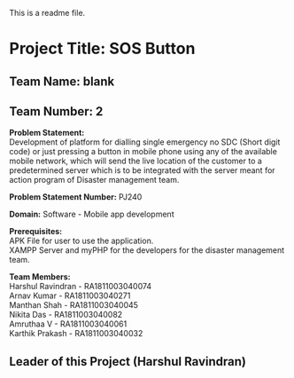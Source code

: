 This is a readme file.

# Project Title: SOS Button


## Team Name: blank


## Team Number: 2


**Problem Statement:**  
Development of platform for dialling single emergency no SDC (Short digit code) 
		    or just pressing a button in mobile phone using any of the available mobile network, 
	            which will send the live location of the customer to a predetermined server which 
		    is to be integrated with the server meant for action program of Disaster management team.  

**Problem Statement Number:**  PJ240  

**Domain:** Software - Mobile app development  

**Prerequisites:**  
APK File for user to use the application.  
                    XAMPP Server and myPHP for the developers for the disaster management team.


**Team Members:**  
		Harshul Ravindran - RA1811003040074  
	      Arnav Kumar       - RA1811003040271  
	      Manthan Shah      - RA1811003040045  
	      Nikita Das        - RA1811003040082  
	      Amruthaa V        - RA1811003040061  
	      Karthik Prakash   - RA1811003040032  


## Leader of this Project (Harshul Ravindran)
